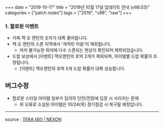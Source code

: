 +++
date = "2019-10-17"
title = "2019년 10월 17일 업데이트 안내 (v88.03)"
categories = ["patch notes"]
tags = ["2019", "v88", "raw"]
+++

### 1. 할로윈 이벤트
- 가짜 잭 오 랜턴의 숫자가 대폭 줄어듭니다.
- 잭 오 랜턴의 스폰 지역에서 '개척민 마을'이 제외됩니다.
  - 처치 불가능한 위치에 다수 스폰되는 현상이 확인되어 제외되었습니다.
- 드랍 보상에서 [이벤트] 잭오랜턴의 호박 2개가 제외되며, 아이템별 드랍 확률이 조정됩니다.
  - [이벤트] 잭오랜턴의 호박 5개 드랍 확률이 대폭 상승합니다.

## 버그수정

- 할로윈 스타일 아이템 일부가 임의의 던전/전장에 입장 시 사라지는 문제
  - 위 오류로 소실된 아이템은 10/24(목) 정기점검 시 복구될 예정입니다.

----

source : [TERA 테라 | NEXON](http://tera.nexon.com/news/update/view.aspx?n4articlesn=413)
